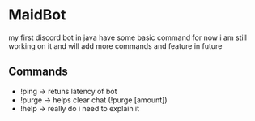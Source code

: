 # MaidBot
 my first discord bot in java have some basic command for now i am still working on it and will add more commands and feature in future

 ## Commands
 - !ping -> retuns latency of bot
 - !purge -> helps clear chat (!purge [amount])
 - !help -> really do i need to explain it
